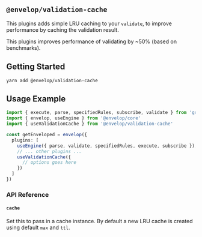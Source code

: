## `@envelop/validation-cache`

This plugins adds simple LRU caching to your `validate`, to improve performance by caching the
validation result.

This plugins improves performance of validating by ~50% (based on benchmarks).

## Getting Started

```
yarn add @envelop/validation-cache
```

## Usage Example

```ts
import { execute, parse, specifiedRules, subscribe, validate } from 'graphql'
import { envelop, useEngine } from '@envelop/core'
import { useValidationCache } from '@envelop/validation-cache'

const getEnveloped = envelop({
  plugins: [
    useEngine({ parse, validate, specifiedRules, execute, subscribe }),
    // ... other plugins ...
    useValidationCache({
      // options goes here
    })
  ]
})
```

### API Reference

#### `cache`

Set this to pass in a cache instance. By default a new LRU cache is created using default `max` and
`ttl`.
